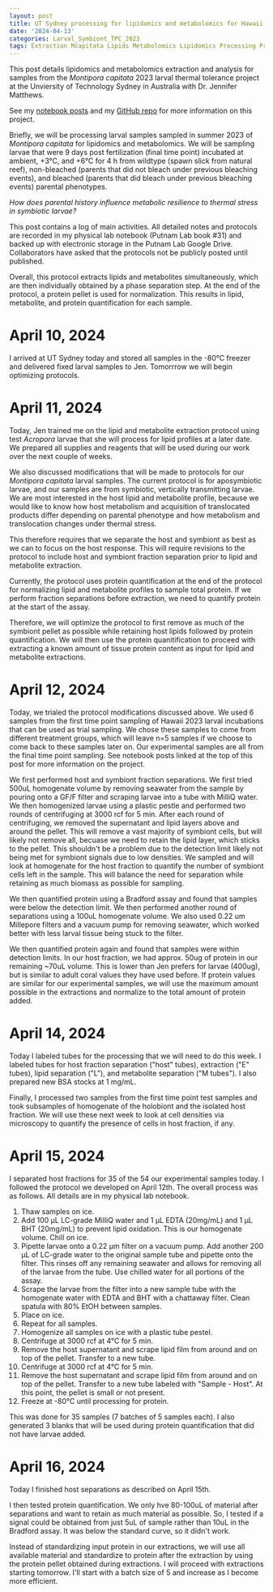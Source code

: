 ```yaml
---
layout: post
title: UT Sydney processing for lipidomics and metabolomics for Hawaii 2023 project
date: '2024-04-13'
categories: Larval_Symbiont_TPC_2023
tags: Extraction Mcapitata Lipids Metabolomics Lipidomics Processing Protein 
---
```


This post details lipidomics and metabolomics extraction and analysis for samples from the *Montipora capitata* 2023 larval thermal tolerance project at the Unviersity of Technology Sydney in Australia with Dr. Jennifer Matthews. 

See my [notebook posts](https://ahuffmyer.github.io/ASH_Putnam_Lab_Notebook/categoryview/#larval-symbiont-tpc-2023) and my [GitHub repo](https://github.com/AHuffmyer/larval_symbiont_TPC) for more information on this project. 

Briefly, we will be processing larval samples sampled in summer 2023 of *Montipora capitata* for lipidomics and metabolomics. We will be sampling larvae that were 9 days post fertilization (final time point) incubated at ambient, +3°C, and +6°C for 4 h from wildtype (spawn slick from natural reef), non-bleached (parents that did not bleach under previous bleaching events), and bleached (parents that did bleach under previous bleaching events) parental phenotypes. 

*How does parental history influence metabolic resilience to thermal stress in symbiotic larvae?*  

This post contains a log of main activities. All detailed notes and protocols are recorded in my physical lab notebook (Putnam Lab book #31) and backed up with electronic storage in the Putnam Lab Google Drive. Collaborators have asked that the protocols not be publicly posted until published. 

Overall, this protocol extracts lipids and metabolites simultaneously, which are then individually obtained by a phase separation step. At the end of the protocol, a protein pellet is used for normalization. This results in lipid, metabolite, and protein quantification for each sample.  

# April 10, 2024

I arrived at UT Sydney today and stored all samples in the -80°C freezer and delivered fixed larval samples to Jen. Tomorrrow we will begin optimizing protocols.  

# April 11, 2024 

Today, Jen trained me on the lipid and metabolite extraction protocol using test *Acropora* larvae that she will process for lipid profiles at a later date. We prepared all supplies and reagents that will be used during our work over the next couple of weeks. 

We also discussed modifications that will be made to protocols for our *Montipora capitata* larval samples. The current protocol is for aposymbiotic larvae, and our samples are from symbiotic, vertically transmitting larvae. We are most interested in the host lipid and metabolite profile, because we would like to know how host metabolism and acquisition of translocated products differ depending on parental phenotype and how metabolism and translocation changes under thermal stress.   

This therefore requires that we separate the host and symbiont as best as we can to focus on the host response. This will require revisions to the protocol to include host and symbiont fraction separation prior to lipid and metabolite extraction.  

Currently, the protocol uses protein quantification at the end of the protocol for normalizing lipid and metabolite profiles to sample total protein. If we perform fraction separations before extraction, we need to quantify protein at the start of the assay.  

Therefore, we will optimize the protocol to first remove as much of the symbiont pellet as possible while retaining host lipids followed by protein quantification. We will then use the protein quanitification to proceed with extracting a known amount of tissue protein content as input for lipid and metabolite extractions.   

# April 12, 2024 

Today, we trialed the protocol modifications discussed above. We used 6 samples from the first time point sampling of Hawaii 2023 larval incubations that can be used as trial sampling. We chose these samples to come from different treatment groups, which will leave n=5 samples if we choose to come back to these samples later on. Our experimental samples are all from the final time point sampling. See notebook posts linked at the top of this post for more information on the project.  

We first performed host and symbiont fraction separations. We first tried 500uL homogenate volume by removing seawater from the sample by pouring onto a GF/F filter and scraping larvae into a tube with MilliQ water. We then homogenized larvae using a plastic pestle and performed two rounds of centrifuging at 3000 rcf for 5 min. After each round of centrifuging, we removed the supernatant and lipid layers above and around the pellet. This will remove a vast majority of symbiont cells, but will likely not remove all, becuase we need to retain the lipid layer, which sticks to the pellet. This shouldn't be a problem due to the detection limit likely not being met for symbiont signals due to low densities. We sampled and will look at homogenate for the host fraction to quantify the number of symbiont cells left in the sample. This will balance the need for separation while retaining as much biomass as possible for sampling.  

We then quantified protein using a Bradford assay and found that samples were below the detection limit. We then performed another round of separations using a 100uL homogenate volume. We also used 0.22 um Millepore filters and a vacuum pump for removing seawater, which worked better with less larval tissue being stuck to the filter. 

We then quantified protein again and found that samples were within detection limits. In our host fraction, we had approx. 50ug of protein in our remaining ~70uL volume. This is lower than Jen prefers for larvae (400ug), but is similar to adult coral values they have used before. If protein values are similar for our experimental samples, we will use the maximum amount possible in the extractions and normalize to the total amount of protein added.  

# April 14, 2024

Today I labeled tubes for the processing that we will need to do this week. I labeled tubes for host fraction separation ("host" tubes), extraction ("E" tubes), lipid separation ("L"), and metabolite separation ("M tubes"). I also prepared new BSA stocks at 1 mg/mL.  

Finally, I processed two samples from the first time point test samples and took subsamples of homogenate of the holobiont and the isolated host fraction. We will use these next week to look at cell densities via microscopy to quantify the presence of cells in host fraction, if any.  

# April 15, 2024  

I separated host fractions for 35 of the 54 our experimental samples today. I followed the protocol we developed on April 12th. The overall process was as follows. All details are in my physical lab notebook. 

1. Thaw samples on ice. 
2. Add 100 µL LC-grade MilliQ water and 1 µL EDTA (20mg/mL) and 1 µL BHT (20mg/mL) to prevent lipid oxidation. This is our homogenate volume. Chill on ice. 
3. Pipette larvae onto a 0.22 µm filter on a vacuum pump. Add another 200 µL of LC-grade water to the original sample tube and pipette onto the filter. This rinses off any remaining seawater and allows for removing all of the larvae from the tube. Use chilled water for all portions of the assay. 
4. Scrape the larvae from the filter into a new sample tube with the homogenate water with EDTA and BHT with a chattaway filter. Clean spatula with 80% EtOH between samples. 
5. Place on ice. 
6. Repeat for all samples. 
7. Homogenize all samples on ice with a plastic tube pestel. 
8. Centrifuge at 3000 rcf at 4°C for 5 min. 
9. Remove the host supernatant and scrape lipid film from around and on top of the pellet. Transfer to a new tube. 
10. Centrifuge at 3000 rcf at 4°C for 5 min. 
9. Remove the host supernatant and scrape lipid film from around and on top of the pellet. Transfer to a new tube labeled with "Sample - Host". At this point, the pellet is small or not present. 
10. Freeze at -80°C until processing for protein. 

This was done for 35 samples (7 batches of 5 samples each). I also generated 3 blanks that will be used during protein quantification that did not have larvae added.  

# April 16, 2024 

Today I finished host separations as described on April 15th. 

I then tested protein quantification. We only hve 80-100uL of material after separations and want to retain as much material as possible. So, I tested if a signal could be obtained from just 5uL of sample rather than 10uL in the Bradford assay. It was below the standard curve, so it didn't work. 

Instead of standardizing input protein in our extractions, we will use all available material and standardize to protein after the extraction by using the protein pellet obtained during extractions. I will proceed with extractions starting tomorrow. I'll start with a batch size of 5 and increase as I become more efficient.   

